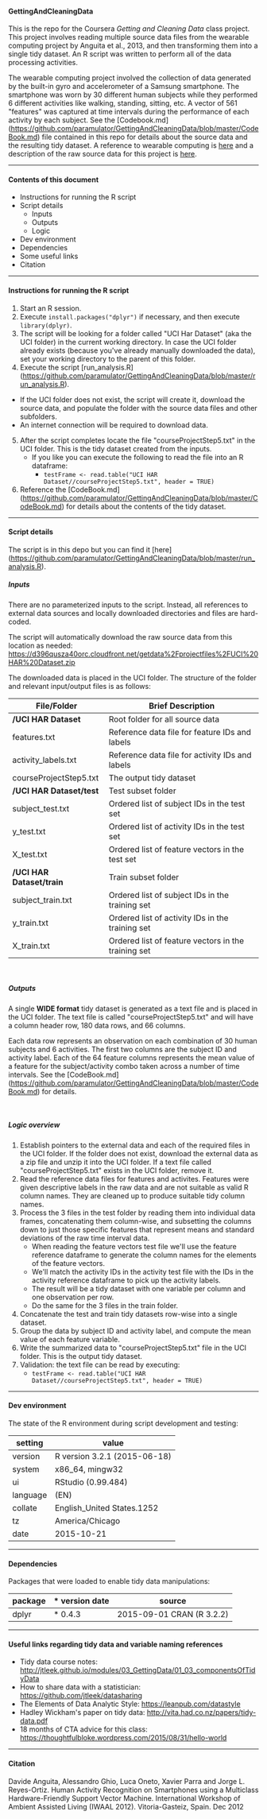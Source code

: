 #### GettingAndCleaningData
This is the repo for the Coursera *Getting and Cleaning Data* class project.  This project involves reading multiple source data files from the wearable computing project by Anguita et al., 2013, and then transforming them into a single tidy dataset. An R script was written to perform all of the data processing activities.  

The wearable computing project involved the collection of data generated by the built-in gyro and accelerometer of a Samsung smartphone.  The smartphone was worn by 30 different human subjects while they performed 6 different activities like walking, standing, sitting, etc.  A vector of 561 "features" was captured at time intervals during the performance of each activity by each subject.  See the [Codebook.md] (https://github.com/paramulator/GettingAndCleaningData/blob/master/CodeBook.md) file contained in this repo for details about the source data and the resulting tidy dataset.  A reference to wearable computing is [here](http://www.insideactivitytracking.com/data-science-activity-tracking-and-the-battle-for-the-worlds-top-sports-brand) and a description of the raw source data for this project is [here](http://archive.ics.uci.edu/ml/datasets/Human+Activity+Recognition+Using+Smartphones).  

***

#### Contents of this document
* Instructions for running the R script
* Script details 
    +   Inputs
    +   Outputs
    +   Logic
* Dev environment
* Dependencies
* Some useful links
* Citation

***

#### Instructions for running the R script
1.  Start an R session.
2.  Execute `install.packages("dplyr")` if necessary, and then execute `library(dplyr)`.
3.  The script will be looking for a folder called "UCI Har Dataset" (aka the UCI folder) in the current working directory.  In case the UCI folder already exists (because you've already manually downloaded the data), set your working directory to the parent of this folder.
4.  Execute the script [run_analysis.R] (https://github.com/paramulator/GettingAndCleaningData/blob/master/run_analysis.R).
  + If the UCI folder does not exist, the script will create it, download the source data, and populate the folder with the source data files and other subfolders.
  + An internet connection will be required to download data.
5.  After the script completes locate the file "courseProjectStep5.txt" in the UCI folder.  This is the tidy dataset created from the inputs.
    + If you like you can execute the following to read the file into an R dataframe:
        + `testFrame <- read.table("UCI HAR Dataset//courseProjectStep5.txt", header = TRUE)`
6.  Reference the [CodeBook.md] (https://github.com/paramulator/GettingAndCleaningData/blob/master/CodeBook.md) for details about the contents of the tidy dataset.

***

#### Script details   
The script is in this depo but you can find it [here] (https://github.com/paramulator/GettingAndCleaningData/blob/master/run_analysis.R).

##### Inputs
There are no parameterized inputs to the script.  Instead, all references to external data sources and locally downloaded directories and files are hard-coded. 

The script will automatically download the raw source data from this location as needed:
  https://d396qusza40orc.cloudfront.net/getdata%2Fprojectfiles%2FUCI%20HAR%20Dataset.zip

The downloaded data is placed in the UCI folder.  The structure of the folder and relevant input/output files is as follows:

File/Folder | Brief Description
------------|--------------------
**/UCI HAR Dataset** |Root folder for all source data
  features.txt | Reference data file for feature IDs and labels
  activity_labels.txt | Reference data file for activity IDs and labels
  courseProjectStep5.txt | The output tidy dataset
  **/UCI HAR Dataset/test** | Test subset folder
    subject_test.txt | Ordered list of subject IDs in the test set
    y_test.txt | Ordered list of activity IDs in the test set
    X_test.txt | Ordered list of feature vectors in the test set
  **/UCI HAR Dataset/train** | Train subset folder
    subject_train.txt | Ordered list of subject IDs in the training set
    y_train.txt | Ordered list of activity IDs in the training set
    X_train.txt | Ordered list of feature vectors in the training set  

<br>

##### Outputs
A single **WIDE format** tidy dataset is generated as a text file and is placed in the UCI folder.  The text file is called "courseProjectStep5.txt" and will have a column header row, 180 data rows, and 66 columns.

Each data row represents an observation on each combination of 30 human subjects and 6 activities.  The first two columns are the subject ID and activity label.  Each of the 64 feature columns represents the mean value of a feature for the subject/activity combo taken across a number of time intervals.  See the [CodeBook.md] (https://github.com/paramulator/GettingAndCleaningData/blob/master/CodeBook.md) for details.  

<br>  

##### Logic overview
1. Establish pointers to the external data and each of the required files in the UCI folder.  If the folder does not exist, download the external data as a zip file and unzip it into the UCI folder.  If a text file called "courseProjectStep5.txt" exists in the UCI folder, remove it.
2. Read the reference data files for features and activites.  Features were given descriptive labels in the raw data and are not suitable as valid R column names.  They are cleaned up to produce suitable tidy column names.   
3. Process the 3 files in the test folder by reading them into individual data frames, concatenating them column-wise, and subsetting the columns down to just those specific features that represent means and standard deviations of the raw time interval data.  
    + When reading the feature vectors test file we'll use the feature reference dataframe to generate the column names for the elements of the feature vectors. 
    + We'll match the activity IDs in the activity test file with the IDs in the activity reference dataframe to pick up the activity labels.  
    + The result will be a tidy dataset with one variable per column and one observation per row.  
    + Do the same for the 3 files in the train folder.    
4. Concatenate the test and train tidy datasets row-wise into a single dataset.
5. Group the data by subject ID and activity label, and compute the mean value of each feature variable. 
6. Write the summarized data to "courseProjectStep5.txt" file in the UCI folder.  This is the output tidy dataset. 
7. Validation: the text file can be read by executing:
    + `testFrame <- read.table("UCI HAR Dataset//courseProjectStep5.txt", header = TRUE)` 

***

#### Dev environment
The state of the R environment during script development and testing:

 setting | value
 --------|--------------------------------
 version | R version 3.2.1 (2015-06-18)
 system  | x86_64, mingw32             
 ui      | RStudio (0.99.484)          
 language | (EN)                        
 collate  | English_United States.1252  
 tz       | America/Chicago             
 date     | 2015-10-21                  

***

#### Dependencies 
Packages that were loaded to enable tidy data manipulations:

 package |    * version date|       source 
 --------|------------------|------------------
 dplyr |      * 0.4.3 |   2015-09-01 CRAN (R 3.2.2)

***

#### Useful links regarding tidy data and variable naming references
* Tidy data course notes: http://jtleek.github.io/modules/03_GettingData/01_03_componentsOfTidyData
* How to share data with a statistician: https://github.com/jtleek/datasharing
* The Elements of Data Analytic Style: https://leanpub.com/datastyle
* Hadley Wickham's paper on tidy data: http://vita.had.co.nz/papers/tidy-data.pdf
* 18 months of CTA advice for this class: https://thoughtfulbloke.wordpress.com/2015/08/31/hello-world

***

#### Citation
Davide Anguita, Alessandro Ghio, Luca Oneto, Xavier Parra and Jorge L. Reyes-Ortiz. Human Activity Recognition on Smartphones using a Multiclass Hardware-Friendly Support Vector Machine. International Workshop of Ambient Assisted Living (IWAAL 2012). Vitoria-Gasteiz, Spain. Dec 2012
